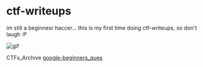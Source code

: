 # ctf-writeups

im still a beginnesr haccer...
this is my first time doing ctf-writeups, so don't laugh :P

![gif](https://www.textures4photoshop.com/tex/thumbs/matrix-code-animation-gif-free-animated-background-716.gif)

CTFs_Archive
[google-beginners_ques](/google-beginners_quest/google-beginners_quest.md)
